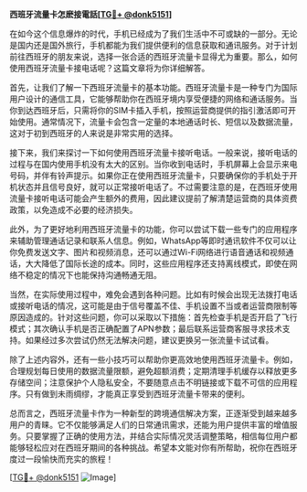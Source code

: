 **西班牙流量卡怎麽接電話[[TG💪+ @donk5151](https://t.me/s/donk5151)]**

在如今这个信息爆炸的时代，手机已经成为了我们生活中不可或缺的一部分。无论是国内还是国外旅行，手机都能为我们提供便利的信息获取和通讯服务。对于计划前往西班牙的朋友来说，选择一张合适的西班牙流量卡显得尤为重要。那么，如何使用西班牙流量卡接电话呢？这篇文章将为你详细解答。

首先，让我们了解一下西班牙流量卡的基本功能。西班牙流量卡是一种专门为国际用户设计的通信工具，它能够帮助你在西班牙境内享受便捷的网络和通话服务。当你到达西班牙后，只需将你的SIM卡插入手机，按照运营商提供的指引激活即可开始使用。通常情况下，流量卡会包含一定量的本地通话时长、短信以及数据流量，这对于初到西班牙的人来说是非常实用的选择。

接下来，我们来探讨一下如何使用西班牙流量卡接听电话。一般来说，接听电话的过程与在国内使用手机没有太大的区别。当你收到电话时，手机屏幕上会显示来电号码，并伴有铃声提示。如果你正在使用西班牙流量卡，只要确保你的手机处于开机状态并且信号良好，就可以正常接听电话了。不过需要注意的是，在西班牙使用流量卡接听电话可能会产生额外的费用，因此建议提前了解清楚运营商的具体资费政策，以免造成不必要的经济损失。

此外，为了更好地利用西班牙流量卡的功能，你可以尝试下载一些专门的应用程序来辅助管理通话记录和联系人信息。例如，WhatsApp等即时通讯软件不仅可以让你免费发送文字、图片和视频消息，还可以通过Wi-Fi网络进行语音通话和视频通话，大大降低了国际长途的成本。同时，这些应用程序还支持离线模式，即使在网络不稳定的情况下也能保持沟通畅通无阻。

当然，在实际使用过程中，难免会遇到各种问题。比如有时候会出现无法拨打电话或接听电话的情况，这可能是由于信号覆盖不佳、手机设置不当或者运营商限制等原因造成的。针对这些问题，你可以采取以下措施：首先检查手机是否开启了飞行模式；其次确认手机是否正确配置了APN参数；最后联系运营商客服寻求技术支持。如果经过多次尝试仍然无法解决问题，建议更换另一张流量卡试试看。

除了上述内容外，还有一些小技巧可以帮助你更高效地使用西班牙流量卡。例如，合理规划每日使用的数据流量限额，避免超额消费；定期清理手机缓存以释放更多存储空间；注意保护个人隐私安全，不要随意点击不明链接或下载不可信的应用程序。只有做到未雨绸缪，才能真正享受到西班牙流量卡带来的便利。

总而言之，西班牙流量卡作为一种新型的跨境通信解决方案，正逐渐受到越来越多用户的青睐。它不仅能够满足人们的日常通讯需求，还能为用户提供丰富的增值服务。只要掌握了正确的使用方法，并结合实际情况灵活调整策略，相信每位用户都能够轻松应对在西班牙期间的各种挑战。希望本文能对你有所帮助，祝你在西班牙度过一段愉快而充实的旅程！

[[TG💪+ @donk5151](https://t.me/s/donk5151) ![Image](https://i.postimg.cc/rwNCRYN7/Snipaste-2025-04-30-17-27-05.png)]